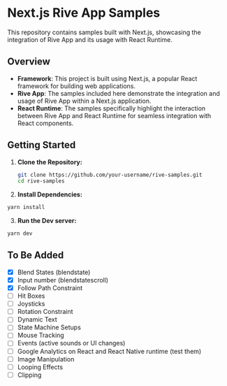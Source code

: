# Next.js Rive App Samples

This repository contains samples built with Next.js, showcasing the integration of Rive App and its usage with React Runtime.

## Overview

- **Framework**: This project is built using Next.js, a popular React framework for building web applications.
- **Rive App**: The samples included here demonstrate the integration and usage of Rive App within a Next.js application.
- **React Runtime**: The samples specifically highlight the interaction between Rive App and React Runtime for seamless integration with React components.

## Getting Started

1. **Clone the Repository:**

   ```bash
   git clone https://github.com/your-username/rive-samples.git
   cd rive-samples
   ```

2. **Install Dependencies:**

```bash
yarn install
```

3. **Run the Dev server:**

```bash
yarn dev
```

## To Be Added

- [x] Blend States (blendstate)
- [x] Input number (blendstatescroll)
- [x] Follow Path Constraint
- [ ] Hit Boxes
- [ ] Joysticks
- [ ] Rotation Constraint
- [ ] Dynamic Text
- [ ] State Machine Setups
- [ ] Mouse Tracking
- [ ] Events (active sounds or UI changes)
- [ ] Google Analytics on React and React Native runtime (test them)
- [ ] Image Manipulation
- [ ] Looping Effects
- [ ] Clipping
